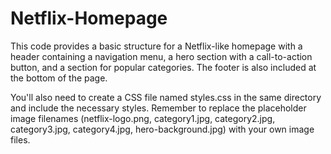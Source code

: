 # Netflix-Homepage
This code provides a basic structure for a Netflix-like homepage with a header containing a navigation menu, a
hero section with a call-to-action button, and a section for popular categories. The footer is also included at the bottom of the page.

You'll also need to create a CSS file named styles.css in the same directory and include the necessary styles. 
Remember to replace the placeholder image filenames (netflix-logo.png, category1.jpg, category2.jpg,
category3.jpg, category4.jpg, hero-background.jpg) with your own image files.
